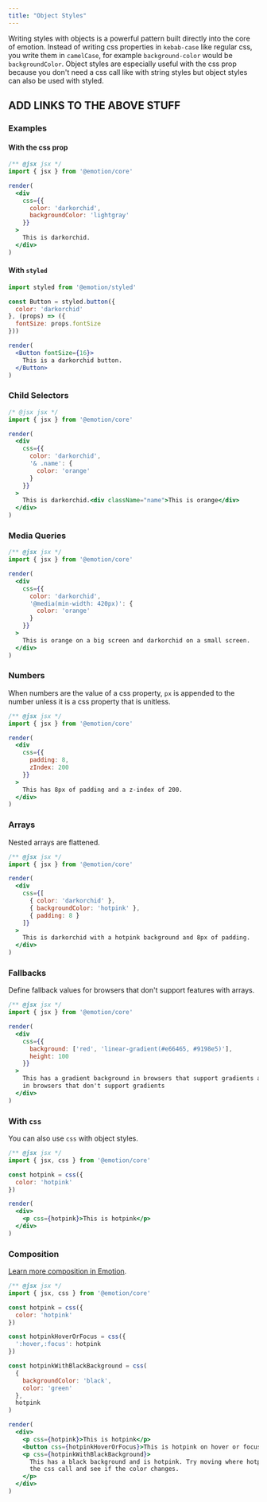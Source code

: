 ```yaml
---
title: "Object Styles"
---
```


Writing styles with objects is a powerful pattern built directly into the core of emotion. Instead of writing css properties in `kebab-case` like regular css, you write them in `camelCase`, for example `background-color` would be `backgroundColor`. Object styles are especially useful with the css prop because you don't need a css call like with string styles but object styles can also be used with styled.

## ADD LINKS TO THE ABOVE STUFF

### Examples

#### With the css prop

```jsx live
/** @jsx jsx */
import { jsx } from '@emotion/core'

render(
  <div
    css={{
      color: 'darkorchid',
      backgroundColor: 'lightgray'
    }}
  >
    This is darkorchid.
  </div>
)
```

#### With `styled`

```jsx live
import styled from '@emotion/styled'

const Button = styled.button({
  color: 'darkorchid'
}, (props) => ({
  fontSize: props.fontSize
}))

render(
  <Button fontSize={16}>
    This is a darkorchid button.
  </Button>
)
```

### Child Selectors

```jsx
/* @jsx jsx */
import { jsx } from '@emotion/core'

render(
  <div
    css={{
      color: 'darkorchid',
      '& .name': {
        color: 'orange'
      }
    }}
  >
    This is darkorchid.<div className="name">This is orange</div>
  </div>
)
```

### Media Queries

```jsx live
/** @jsx jsx */
import { jsx } from '@emotion/core'

render(
  <div
    css={{
      color: 'darkorchid',
      '@media(min-width: 420px)': {
        color: 'orange'
      }
    }}
  >
    This is orange on a big screen and darkorchid on a small screen.
  </div>
)
```

### Numbers

When numbers are the value of a css property, `px` is appended to the number unless it is a css property that is unitless.

```jsx live
/** @jsx jsx */
import { jsx } from '@emotion/core'

render(
  <div
    css={{
      padding: 8,
      zIndex: 200
    }}
  >
    This has 8px of padding and a z-index of 200.
  </div>
)
```

### Arrays

Nested arrays are flattened.

```jsx
/** @jsx jsx */
import { jsx } from '@emotion/core'

render(
  <div
    css={[
      { color: 'darkorchid' },
      { backgroundColor: 'hotpink' },
      { padding: 8 }
    ]}
  >
    This is darkorchid with a hotpink background and 8px of padding.
  </div>
)
```

### Fallbacks

Define fallback values for browsers that don't support features with arrays.

```jsx live
/** @jsx jsx */
import { jsx } from '@emotion/core'

render(
  <div
    css={{
      background: ['red', 'linear-gradient(#e66465, #9198e5)'],
      height: 100
    }}
  >
    This has a gradient background in browsers that support gradients and is red
    in browsers that don't support gradients
  </div>
)
```

### With `css`

You can also use `css` with object styles.

```jsx live
/** @jsx jsx */
import { jsx, css } from '@emotion/core'

const hotpink = css({
  color: 'hotpink'
})

render(
  <div>
    <p css={hotpink}>This is hotpink</p>
  </div>
)
```

### Composition

[Learn more composition in Emotion](/docs/composition.md).

```jsx live
/** @jsx jsx */
import { jsx, css } from '@emotion/core'

const hotpink = css({
  color: 'hotpink'
})

const hotpinkHoverOrFocus = css({
  ':hover,:focus': hotpink
})

const hotpinkWithBlackBackground = css(
  {
    backgroundColor: 'black',
    color: 'green'
  },
  hotpink
)

render(
  <div>
    <p css={hotpink}>This is hotpink</p>
    <button css={hotpinkHoverOrFocus}>This is hotpink on hover or focus</button>
    <p css={hotpinkWithBlackBackground}>
      This has a black background and is hotpink. Try moving where hotpink is in
      the css call and see if the color changes.
    </p>
  </div>
)
```
